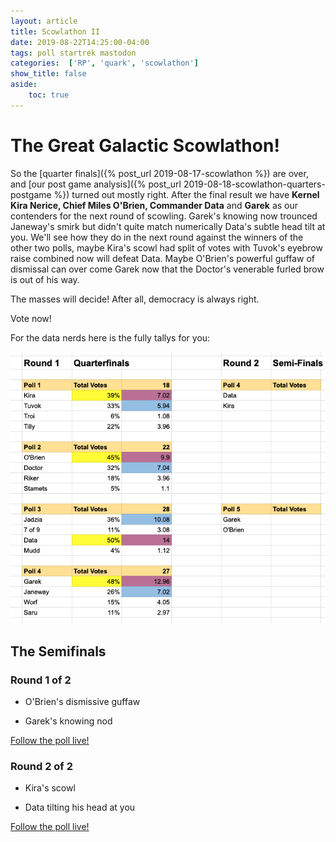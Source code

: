 ```yaml
---
layout: article
title: Scowlathon II
date: 2019-08-22T14:25:00-04:00
tags: poll startrek mastodon
categories:  ['RP', 'quark', 'scowlathon']
show_title: false
aside: 
    toc: true
---
```


# The Great Galactic Scowlathon!

So the [quarter finals]({% post_url 2019-08-17-scowlathon %}) are over, and [our post game analysis]({% post_url 2019-08-18-scowlathon-quarters-postgame %}) turned out mostly right. After the final result we have **Kernel Kira Nerice, Chief Miles O'Brien, Commander Data** and **Garek** as our contenders for the next round of scowling. Garek's knowing now trounced Janeway's smirk but didn't quite match numerically Data's subtle head tilt at you. We'll see how they do in the next round against the winners of the other two polls, maybe Kira's scowl had split of votes with Tuvok's eyebrow raise combined now will defeat Data. Maybe O'Brien's powerful guffaw of dismissal can over come Garek now that the Doctor's venerable furled brow is out of his way. 

The masses will decide! After all, democracy is always right. 

Vote now!

For the data nerds here is the fully tallys for you:

![](/assets/scowlathon_quarters_results.png)

## The Semifinals

### Round 1 of 2

- O'Brien's dismissive guffaw

- Garek's knowing nod

[Follow the poll live!](https://tenforward.social/@quark/102662019602906434)

### Round 2 of 2

- Kira's scowl

- Data tilting his head at you

[Follow the poll live!](https://tenforward.social/@quark/102662022927329009) 

